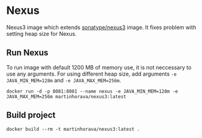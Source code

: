 # Nexus

Nexus3 image which extends [sonatype/nexus3](https://hub.docker.com/r/sonatype/nexus3/) image. It fixes problem with setting heap size for Nexus.



## Run Nexus

To run image with default 1200 MB of memory use, it is not neccessary to use any arguments. For using different heap size, add arguments `-e JAVA_MIN_MEM=128m` and `-e JAVA_MAX_MEM=256m`.

```
docker run -d -p 8081:8081 --name nexus -e JAVA_MIN_MEM=128m -e JAVA_MAX_MEM=256m martinhorava/nexus3:latest
```

## Build project

```
docker build --rm -t martinhorava/nexus3:latest .
```